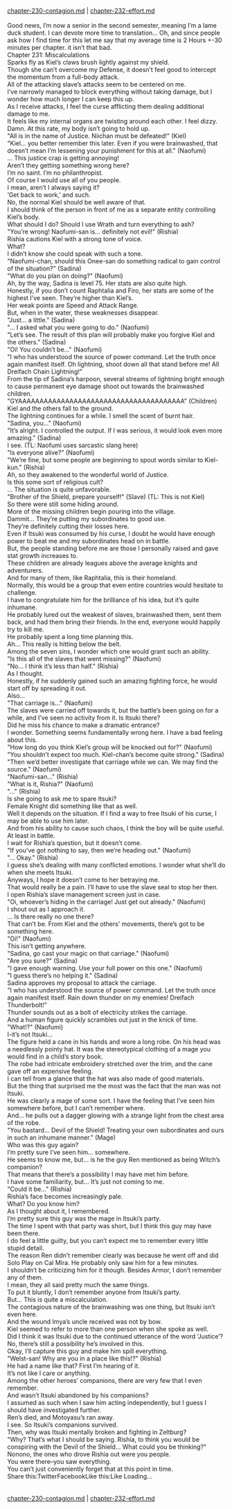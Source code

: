[chapter-230-contagion.md](./chapter-230-contagion.md) | [chapter-232-effort.md](./chapter-232-effort.md) <br/>
<br/>
Good news, I’m now a senior in the second semester, meaning I’m a lame duck student. I can devote more time to translation… Oh, and since people ask how I find time for this let me say that my average time is 2 Hours +-30 minutes per chapter. it isn’t that bad.<br/>
Chapter 231: Miscalculations<br/>
Sparks fly as Kiel’s claws brush lightly against my shield.<br/>
Though she can’t overcome my Defense, it doesn’t feel good to intercept the momentum from a full-body attack.<br/>
All of the attacking slave’s attacks seem to be centered on me.<br/>
I’ve narrowly managed to block everything without taking damage, but I wonder how much longer I can keep this up.<br/>
As I receive attacks, I feel the curse afflicting them dealing additional damage to me.<br/>
It feels like my internal organs are twisting around each other. I feel dizzy.<br/>
Damn. At this rate, my body isn’t going to hold up.<br/>
"All is in the name of Justice. Niichan must be defeated!" (Kiel)<br/>
"Kiel… you better remember this later. Even if you were brainwashed, that doesn’t mean I’m lessening your punishment for this at all." (Naofumi)<br/>
… This justice crap is getting annoying!<br/>
Aren’t they getting something wrong here?<br/>
I’m no saint. I’m no philanthropist.<br/>
Of course I would use all of you people.<br/>
I mean, aren’t I always saying it?<br/>
‘Get back to work,’ and such.<br/>
No, the normal Kiel should be well aware of that.<br/>
I should think of the person in front of me as a separate entity controlling Kiel’s body.<br/>
What should I do? Should I use Wrath and turn everything to ash?<br/>
"You’re wrong! Naofumi-san is… definitely not evil!" (Rishia)<br/>
Rishia cautions Kiel with a strong tone of voice.<br/>
What?<br/>
I didn’t know she could speak with such a tone.<br/>
"Naofumi-chan, should this Onee-san do something radical to gain control of the situation?" (Sadina)<br/>
"What do you plan on doing?" (Naofumi)<br/>
Ah, by the way, Sadina is level 75. Her stats are also quite high.<br/>
Honestly, if you don’t count Raphtalia and Firo, her stats are some of the highest I’ve seen. They’re higher than Kiel’s.<br/>
Her weak points are Speed and Attack Range.<br/>
But, when in the water, these weaknesses disappear.<br/>
"Just… a little." (Sadina)<br/>
"… I asked what you were going to do." (Naofumi)<br/>
"Let’s see. The result of this plan will probably make you forgive Kiel and the others." (Sadina)<br/>
"Oi! You couldn’t be…" (Naofumi)<br/>
"I who has understood the source of power command. Let the truth once again manifest itself. Oh lightning, shoot down all that stand before me! All Dreifach Chain Lightning!"<br/>
From the tip of Sadina’s harpoon, several streams of lightning bright enough to cause permanent eye damage shoot out towards the brainwashed children.<br/>
"GYAAAAAAAAAAAAAAAAAAAAAAAAAAAAAAAAAAAAAAA" (Children)<br/>
Kiel and the others fall to the ground.<br/>
The lightning continues for a while. I smell the scent of burnt hair.<br/>
"Sadina, you…" (Naofumi)<br/>
"It’s alright. I controlled the output. If I was serious, it would look even more amazing." (Sadina)<br/>
I see. (TL: Naofumi uses sarcastic slang here)<br/>
"Is everyone alive?" (Naofumi)<br/>
"We’re fine, but some people are beginning to spout words similar to Kiel-kun." (Rishia)<br/>
Ah, so they awakened to the wonderful world of Justice.<br/>
Is this some sort of religious cult?<br/>
… The situation is quite unfavorable.<br/>
"Brother of the Shield, prepare yourself!" (Slave) (TL: This is not Kiel)<br/>
So there were still some hiding around.<br/>
More of the missing children begin pouring into the village.<br/>
Dammit… They’re putting my subordinates to good use.<br/>
They’re definitely cutting their losses here.<br/>
Even if Itsuki was consumed by his curse, I doubt he would have enough power to beat me and my subordinates head on in battle.<br/>
But, the people standing before me are those I personally raised and gave stat growth increases to.<br/>
These children are already leagues above the average knights and adventurers.<br/>
And for many of them, like Raphtalia, this is their homeland.<br/>
Normally, this would be a group that even entire countries would hesitate to challenge.<br/>
I have to congratulate him for the brilliance of his idea, but it’s quite inhumane.<br/>
He probably lured out the weakest of slaves, brainwashed them, sent them back, and had them bring their friends. In the end, everyone would happily try to kill me.<br/>
He probably spent a long time planning this.<br/>
Ah… This really is hitting below the belt.<br/>
Among the seven sins, I wonder which one would grant such an ability.<br/>
"Is this all of the slaves that went missing?" (Naofumi)<br/>
"No… I think it’s less than half." (Rishia)<br/>
As I thought.<br/>
Honestly, if he suddenly gained such an amazing fighting force, he would start off by spreading it out.<br/>
Also…<br/>
"That carriage is…" (Naofumi)<br/>
The slaves were carried off towards it, but the battle’s been going on for a while, and I’ve seen no activity from it. Is Itsuki there?<br/>
Did he miss his chance to make a dramatic entrance?<br/>
I wonder. Something seems fundamentally wrong here. I have a bad feeling about this.<br/>
"How long do you think Kiel’s group will be knocked out for?" (Naofumi)<br/>
"You shouldn’t expect too much. Kiel-chan’s become quite strong." (Sadina)<br/>
"Then we’d better investigate that carriage while we can. We may find the source." (Naofumi)<br/>
"Naofumi-san…" (Rishia)<br/>
"What is it, Rishia?" (Naofumi)<br/>
"…" (Rishia)<br/>
Is she going to ask me to spare Itsuki?<br/>
Female Knight did something like that as well.<br/>
Well it depends on the situation. If I find a way to free Itsuki of his curse, I may be able to use him later.<br/>
And from his ability to cause such chaos, I think the boy will be quite useful.<br/>
At least in battle.<br/>
I wait for Rishia’s question, but it doesn’t come.<br/>
"If you’ve got nothing to say, then we’re heading out." (Naofumi)<br/>
"… Okay." (Rishia)<br/>
I guess she’s dealing with many conflicted emotions. I wonder what she’ll do when she meets Itsuki.<br/>
Anyways, I hope it doesn’t come to her betraying me.<br/>
That would really be a pain. I’ll have to use the slave seal to stop her then.<br/>
I open Rishia’s slave management screen just in case.<br/>
"Oi, whoever’s hiding in the carriage! Just get out already." (Naofumi)<br/>
I shout out as I approach it.<br/>
… Is there really no one there?<br/>
That can’t be. From Kiel and the others’ movements, there’s got to be something here.<br/>
"Oi!" (Naofumi)<br/>
This isn’t getting anywhere.<br/>
"Sadina, go cast your magic on that carriage." (Naofumi)<br/>
"Are you sure?" (Sadina)<br/>
"I gave enough warning. Use your full power on this one." (Naofumi)<br/>
"I guess there’s no helping it." (Sadina)<br/>
Sadina approves my proposal to attack the carriage.<br/>
"I who has understood the source of power command. Let the truth once again manifest itself. Rain down thunder on my enemies! Dreifach Thunderbolt!"<br/>
Thunder sounds out as a bolt of electricity strikes the carriage.<br/>
And a human figure quickly scrambles out just in the knick of time.<br/>
"What!?" (Naofumi)<br/>
I-it’s not Itsuki…<br/>
The figure held a cane in his hands and wore a long robe. On his head was a needlessly pointy hat. It was the stereotypical clothing of a mage you would find in a child’s story book.<br/>
The robe had intricate embroidery stretched over the trim, and the cane gave off an expensive feeling.<br/>
I can tell from a glance that the hat was also made of good materials.<br/>
But the thing that surprised me the most was the fact that the man was not Itsuki.<br/>
He was clearly a mage of some sort. I have the feeling that I’ve seen him somewhere before, but I can’t remember where.<br/>
And… he pulls out a dagger glowing with a strange light from the chest area of the robe.<br/>
"You bastard… Devil of the Shield! Treating your own subordinates and ours in such an inhumane manner." (Mage)<br/>
Who was this guy again?<br/>
I’m pretty sure I’ve seen him… somewhere.<br/>
He seems to know me, but… is he the guy Ren mentioned as being Witch’s companion?<br/>
That means that there’s a possibility I may have met him before.<br/>
I have some familiarity, but… It’s just not coming to me.<br/>
"Could it be…" (Rishia)<br/>
Rishia’s face becomes increasingly pale.<br/>
What? Do you know him?<br/>
As I thought about it, I remembered.<br/>
I’m pretty sure this guy was the mage in Itsuki’s party.<br/>
The time I spent with that party was short, but I think this guy may have been there.<br/>
I do feel a little guilty, but you can’t expect me to remember every little stupid detail.<br/>
The reason Ren didn’t remember clearly was because he went off and did Solo Play on Cal Mira. He probably only saw him for a few minutes.<br/>
I shouldn’t be criticizing him for it though. Besides Armor, I don’t remember any of them.<br/>
I mean, they all said pretty much the same things.<br/>
To put it bluntly, I don’t remember anyone from Itsuki’s party.<br/>
But… This is quite a miscalculation.<br/>
The contagious nature of the brainwashing was one thing, but Itsuki isn’t even here.<br/>
And the wound Imya’s uncle received was not by bow.<br/>
Kiel seemed to refer to more than one person when she spoke as well.<br/>
Did I think it was Itsuki due to the continued utterance of the word ‘Justice’?<br/>
No, there’s still a possibility he’s involved in this.<br/>
Okay, I’ll capture this guy and make him spill everything.<br/>
"Welst-san! Why are you in a place like this!?" (Rishia)<br/>
He had a name like that? First I’m hearing of it.<br/>
It’s not like I care or anything.<br/>
Among the other heroes’ companions, there are very few that I even remember.<br/>
And wasn’t Itsuki abandoned by his companions?<br/>
I assumed as such when I saw him acting independently, but I guess I should have investigated further.<br/>
Ren’s died, and Motoyasu’s ran away.<br/>
I see. So Itsuki’s companions survived.<br/>
Then, why was Itsuki mentally broken and fighting in Zeltburg?<br/>
"Why? That’s what I should be saying. Rishia, to think you would be conspiring with the Devil of the Shield… What could you be thinking?"<br/>
Nonono, the ones who drove Rishia out were you people.<br/>
You were there–you saw everything.<br/>
You can’t just conveniently forget that at this point in time.<br/>
Share this:TwitterFacebookLike this:Like Loading... <br/>
<br/>
<br/>
[chapter-230-contagion.md](./chapter-230-contagion.md) | [chapter-232-effort.md](./chapter-232-effort.md) <br/>

